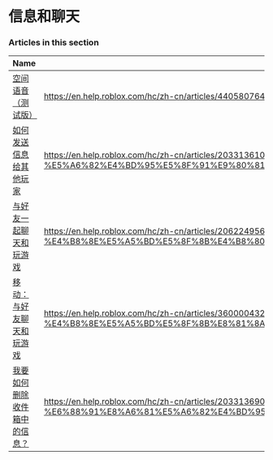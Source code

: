 # 信息和聊天  
### Articles in this section
Name|URL
-|-
[空间语音（测试版）](./空间语音（测试版）.html) |https://en.help.roblox.com/hc/zh-cn/articles/4405807645972-%E7%A9%BA%E9%97%B4%E8%AF%AD%E9%9F%B3-%E6%B5%8B%E8%AF%95%E7%89%88-
[如何发送信息给其他玩家](./如何发送信息给其他玩家.html) |https://en.help.roblox.com/hc/zh-cn/articles/203313610-%E5%A6%82%E4%BD%95%E5%8F%91%E9%80%81%E4%BF%A1%E6%81%AF%E7%BB%99%E5%85%B6%E4%BB%96%E7%8E%A9%E5%AE%B6
[与好友一起聊天和玩游戏](./与好友一起聊天和玩游戏.html) |https://en.help.roblox.com/hc/zh-cn/articles/206224956-%E4%B8%8E%E5%A5%BD%E5%8F%8B%E4%B8%80%E8%B5%B7%E8%81%8A%E5%A4%A9%E5%92%8C%E7%8E%A9%E6%B8%B8%E6%88%8F
[移动：与好友聊天和玩游戏](./移动：与好友聊天和玩游戏.html) |https://en.help.roblox.com/hc/zh-cn/articles/360000432483-%E7%A7%BB%E5%8A%A8-%E4%B8%8E%E5%A5%BD%E5%8F%8B%E8%81%8A%E5%A4%A9%E5%92%8C%E7%8E%A9%E6%B8%B8%E6%88%8F
[我要如何删除收件箱中的信息？](./我要如何删除收件箱中的信息？.html) |https://en.help.roblox.com/hc/zh-cn/articles/203313690-%E6%88%91%E8%A6%81%E5%A6%82%E4%BD%95%E5%88%A0%E9%99%A4%E6%94%B6%E4%BB%B6%E7%AE%B1%E4%B8%AD%E7%9A%84%E4%BF%A1%E6%81%AF-